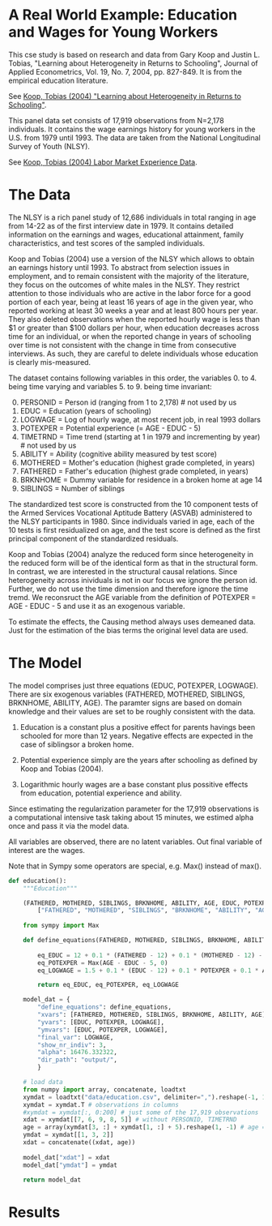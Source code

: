 # A Real World Example: Education and Wages for Young Workers

This cse study is based on research and data from
Gary Koop and Justin L. Tobias, "Learning about Heterogeneity in Returns
to Schooling", Journal of Applied Econometrics, Vol. 19, No. 7, 2004,
pp. 827-849. It is from the empirical education literature.

See [Koop, Tobias (2004) "Learning about Heterogeneity in Returns to Schooling"](https://www.economics.uci.edu/files/docs/workingpapers/2001-02/Tobias-07.pdf).

This panel data set consists of 17,919 observations from N=2,178
individuals. It contains the wage earnings history for young workers in
the U.S. from 1979 until 1993. The data are taken from the National
Longitudinal Survey of Youth (NLSY).

See [Koop, Tobias (2004) Labor Market Experience Data](http://people.stern.nyu.edu/wgreene/Econometrics/PanelDataSets.htm).

# The Data

The NLSY is a rich panel study of 12,686 individuals in total ranging in
age from 14-22 as of the first interview date in 1979. It contains detailed
information on the earnings and wages, educational attainment, family
characteristics, and test scores of the sampled individuals.

Koop and Tobias (2004) use a version of the NLSY which allows to obtain an
earnings history until 1993. To abstract from selection issues in
employment, and to remain consistent with the majority of the literature,
they focus on the outcomes of white males in the NLSY. They restrict
attention to those individuals who are active in the labor force for a good
portion of each year, being at least 16 years of age in the given year, who
reported working at least 30 weeks a year and at least 800 hours per year.
They also deleted observations when the reported hourly wage is less than
$1 or greater than $100 dollars per hour, when education decreases across
time for an individual, or when the reported change in years of schooling
over time is not consistent with the change in time from consecutive
interviews. As such, they are careful to delete individuals whose education
is clearly mis-measured.   

The dataset contains following variables in this order, the variables 0. to 4.
being time varying and variables 5. to 9. being time invariant:

0. PERSONID = Person id (ranging from 1 to 2,178) # not used by us
1. EDUC = Education (years of schooling)
2. LOGWAGE = Log of hourly wage, at most recent job, in real 1993 dollars
3. POTEXPER = Potential experience (= AGE - EDUC - 5)
4. TIMETRND = Time trend (starting at 1 in 1979 and incrementing by year) # not used by us
5. ABILITY = Ability (cognitive ability measured by test score)
6. MOTHERED = Mother's education (highest grade completed, in years)
7. FATHERED = Father's education (highest grade completed, in years)
8. BRKNHOME = Dummy variable for residence in a broken home at age 14
9. SIBLINGS = Number of siblings

The standardized test score is constructed from the 10 component tests of the
Armed Services Vocational Aptitude Battery (ASVAB) administered to the NLSY
participants in 1980. Since individuals varied in age, each of the 10 tests is
first residualized on age, and the test score is defined as the first principal
component of the standardized residuals.

Koop and Tobias (2004) analyze the reduced form since heterogeneity in the
reduced form will be of the identical form as that in the structural form.
In contrast, we are interested in the structural causal relations. 
Since heterogeneity across inividuals is not in our focus we ignore the
person id. Further, we do not use the time dimension and
therefore ignore the time tremd. We reconsruct the AGE variable from the
definition of POTEXPER = AGE - EDUC - 5 and use it as an exogenous variable.

To estimate the effects, the Causing method always uses demeaned data.
Just for the estimation of the bias terms the original level data are used.

# The Model

The model comprises just three equations (EDUC, POTEXPER, LOGWAGE). 
There are six exogenous variables (FATHERED, MOTHERED, SIBLINGS, BRKNHOME,
ABILITY, AGE). The paramter signs are based on domain
knowledge and their values are set to be roughly consistent with the data.

1. Education is a constant plus a positive effect for parents havings been
schooled for more than 12 years. Negative effects are expected in the case of
siblingsor a broken home.

2. Potential experience simply are the years after schooling as defined by
Koop and Tobias (2004).

3. Logarithmic hourly wages are a base constant plus possitive effects from
education, potential experience and ability.

Since estimating the regularization parameter for the 17,919 observations is a
computational intensive task taking about 15 minutes, we estimed alpha once
and pass it via the model data.

All variables are observed, there are no latent variables.
Out final variable of interest are the wages.

Note that in Sympy some operators are special, e.g. Max() instead of max().

```python
def education():
    """Education"""

    (FATHERED, MOTHERED, SIBLINGS, BRKNHOME, ABILITY, AGE, EDUC, POTEXPER, LOGWAGE) = symbols(
        ["FATHERED", "MOTHERED", "SIBLINGS", "BRKNHOME", "ABILITY", "AGE", "EDUC", "POTEXPER", "LOGWAGE"])
    
    from sympy import Max

    def define_equations(FATHERED, MOTHERED, SIBLINGS, BRKNHOME, ABILITY, AGE):
        
        eq_EDUC = 12 + 0.1 * (FATHERED - 12) + 0.1 * (MOTHERED - 12) - 0.1 * SIBLINGS - 0.1 * BRKNHOME
        eq_POTEXPER = Max(AGE - EDUC - 5, 0)
        eq_LOGWAGE = 1.5 + 0.1 * (EDUC - 12) + 0.1 * POTEXPER + 0.1 * ABILITY

        return eq_EDUC, eq_POTEXPER, eq_LOGWAGE

    model_dat = {
        "define_equations": define_equations,
        "xvars": [FATHERED, MOTHERED, SIBLINGS, BRKNHOME, ABILITY, AGE],
        "yvars": [EDUC, POTEXPER, LOGWAGE],
        "ymvars": [EDUC, POTEXPER, LOGWAGE],
        "final_var": LOGWAGE,
        "show_nr_indiv": 3,
        "alpha": 16476.332322,
        "dir_path": "output/",
        }

    # load data
    from numpy import array, concatenate, loadtxt
    xymdat = loadtxt("data/education.csv", delimiter=",").reshape(-1, 10)
    xymdat = xymdat.T # observations in columns
    #xymdat = xymdat[:, 0:200] # just some of the 17,919 observations
    xdat = xymdat[[7, 6, 9, 8, 5]] # without PERSONID, TIMETRND
    age = array(xymdat[3, :] + xymdat[1, :] + 5).reshape(1, -1) # age = POTEXPER + EDUC + 5
    ymdat = xymdat[[1, 3, 2]]
    xdat = concatenate((xdat, age))
    
    model_dat["xdat"] = xdat
    model_dat["ymdat"] = ymdat

    return model_dat
```

# Results


